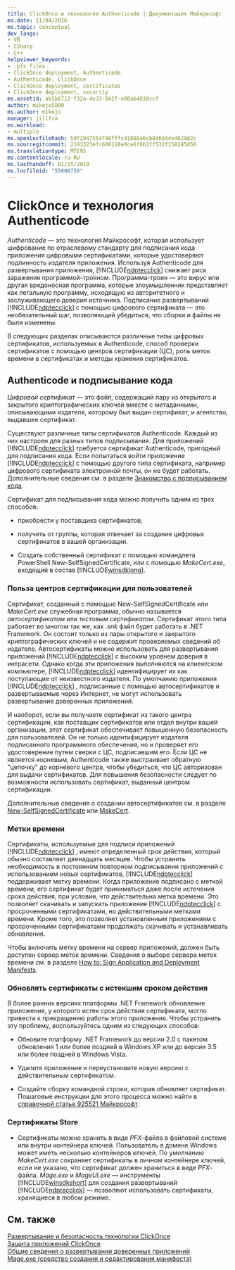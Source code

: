 ```yaml
---
title: ClickOnce и технология Authenticode | Документация Майкрософт
ms.date: 11/04/2016
ms.topic: conceptual
dev_langs:
- VB
- CSharp
- C++
helpviewer_keywords:
- .pfx files
- ClickOnce deployment, Authenticode
- Authenticode, ClickOnce
- ClickOnce deployment, certificates
- ClickOnce deployment, security
ms.assetid: ab5b6712-f32a-4e33-842f-e88ab4818ccf
author: mikejo5000
ms.author: mikejo
manager: jillfra
ms.workload:
- multiple
ms.openlocfilehash: 59f2947554748fffcd1886a6cb8d6d44ed829d2c
ms.sourcegitcommit: 2193323efc608118e0ce6f6b2ff532f158245d56
ms.translationtype: MTE95
ms.contentlocale: ru-RU
ms.lasthandoff: 01/25/2019
ms.locfileid: "55000756"
---
```

# <a name="clickonce-and-authenticode"></a>ClickOnce и технология Authenticode
*Authenticode* — это технология Майкрософт, которая использует шифрование по отраслевому стандарту для подписания кода приложения цифровыми сертификатами, которые удостоверяют подлинность издателя приложения. Используя Authenticode для развертывания приложения, [!INCLUDE[ndptecclick](../deployment/includes/ndptecclick_md.md)] снижает риск заражения программой-трояном. Программа-троян — это вирус или другая вредоносная программа, которые злоумышленник представляет как легальную программу, исходящую из авторитетного и заслуживающего доверия источника. Подписание развертываний [!INCLUDE[ndptecclick](../deployment/includes/ndptecclick_md.md)] с помощью цифрового сертификата — это необязательный шаг, позволяющий убедиться, что сборки и файлы не были изменены.  
  
 В следующих разделах описываются различные типы цифровых сертификатов, используемых в Authenticode, способ проверки сертификатов с помощью центров сертификации (ЦС), роль меток времени в сертификатах и методы хранения сертификатов.  
  
## <a name="authenticode-and-code-signing"></a>Authenticode и подписывание кода  
 *Цифровой сертификат* — это файл, содержащий пару из открытого и закрытого криптографических ключей вместе с метаданными, описывающими издателя, которому был выдан сертификат, и агентство, выдавшее сертификат.  
  
 Существуют различные типы сертификатов Authenticode. Каждый из них настроен для разных типов подписывания. Для приложений [!INCLUDE[ndptecclick](../deployment/includes/ndptecclick_md.md)] требуется сертификат Authenticode, пригодный для подписания кода. Если попытаться войти приложение [!INCLUDE[ndptecclick](../deployment/includes/ndptecclick_md.md)] с помощью другого типа сертификата, например цифрового сертификата электронной почты, он не будет работать. Дополнительные сведения см. в разделе [Знакомство с подписыванием кода](http://go.microsoft.com/fwlink/?LinkId=179452).  
  
 Сертификат для подписывания кода можно получить одним из трех способов:  
  
- приобрести у поставщика сертификатов;  
  
- получить от группы, которая отвечает за создание цифровых сертификатов в вашей организации.  
  
- Создать собственный сертификат с помощью командлета PowerShell New-SelfSignedCertificate, или с помощью *MakeCert.exe*, входящий в состав [!INCLUDE[winsdklong](../deployment/includes/winsdklong_md.md)].  
  
### <a name="how-using-certificate-authorities-helps-users"></a>Польза центров сертификации для пользователей  
 Сертификат, созданный с помощью New-SelfSignedCertificate или *MakeCert.exe* служебная программа, обычно называется *автосертификатом* или *тестовым сертификатом*. Сертификат этого типа работает во многом так же, как *.snk* файл будет работать в .NET Framework. Он состоит только из пары открытого и закрытого криптографических ключей и не содержит проверяемых сведений об издателе. Автосертификаты можно использовать для развертывания приложений [!INCLUDE[ndptecclick](../deployment/includes/ndptecclick_md.md)] с высоким уровнем доверия в интрасети. Однако когда эти приложения выполняются на клиентском компьютере, [!INCLUDE[ndptecclick](../deployment/includes/ndptecclick_md.md)] идентифицирует их как поступающие от неизвестного издателя. По умолчанию приложения [!INCLUDE[ndptecclick](../deployment/includes/ndptecclick_md.md)] , подписанные с помощью автосертификатов и развертываемые через Интернет, не могут использовать развертывание доверенных приложений.  
  
 И наоборот, если вы получаете сертификат из такого центра сертификации, как поставщик сертификатов или отдел внутри вашей организации, этот сертификат обеспечивает повышенную безопасность для пользователей. Он не только идентифицирует издателя подписанного программного обеспечения, но и проверяет его удостоверение путем сверки с ЦС, подписавшим его. Если ЦС не является корневым, Authenticode также выстраивает обратную "цепочку" до корневого центра, чтобы убедиться, что ЦС авторизован для выдачи сертификатов. Для повышения безопасности следует по возможности использовать сертификат, выданный центром сертификации.  
  
 Дополнительные сведения о создании автосертификатов см. в разделе [New-SelfSignedCertificate](https://technet.microsoft.com/itpro/powershell/windows/pkiclient/new-selfsignedcertificate) или [MakeCert](/windows/desktop/SecCrypto/makecert).  
  
### <a name="timestamps"></a>Метки времени  
 Сертификаты, используемые для подписи приложений [!INCLUDE[ndptecclick](../deployment/includes/ndptecclick_md.md)] , имеют определенный срок действия, который обычно составляет двенадцать месяцев. Чтобы устранить необходимость в постоянном повторном подписывании приложений с использованием новых сертификатов, [!INCLUDE[ndptecclick](../deployment/includes/ndptecclick_md.md)] поддерживает метку времени. Когда приложение подписано с меткой времени, его сертификат будет приниматься даже после истечения срока действия, при условии, что действительна метка времени. Это позволяет скачивать и запускать приложения [!INCLUDE[ndptecclick](../deployment/includes/ndptecclick_md.md)] с просроченными сертификатами, но действительными метками времени. Кроме того, это позволяет установленным приложениям с просроченными сертификатами продолжать скачивать и устанавливать обновления.  
  
 Чтобы включить метку времени на сервер приложений, должен быть доступен сервер меток времени. Сведения о выборе сервера меток времени см. в разделе [How to: Sign Application and Deployment Manifests](../ide/how-to-sign-application-and-deployment-manifests.md).  
  
### <a name="update-expired-certificates"></a>Обновлять сертификаты с истекшим сроком действия  
 В более ранних версиях платформы .NET Framework обновление приложения, у которого истек срок действия сертификата, могло привести к прекращению работы этого приложения. Чтобы устранить эту проблему, воспользуйтесь одним из следующих способов:  
  
-   Обновите платформу .NET Framework до версии 2.0 с пакетом обновления 1 или более поздней в Windows XP или до версии 3.5 или более поздней в Windows Vista.  
  
-   Удалите приложение и переустановите новую версию с действительным сертификатом.  
  
-   Создайте сборку командной строки, которая обновляет сертификат. Пошаговые инструкции для этого процесса можно найти в [справочной статье 925521 Майкрософт](http://go.microsoft.com/fwlink/?LinkId=179454).  
  
### <a name="store-certificates"></a>Сертификаты Store  
  
- Сертификаты можно хранить в виде *PFX*-файла в файловой системе или внутри контейнера ключей. Пользователь в домене Windows может иметь несколько контейнеров ключей. По умолчанию *MakeCert.exe* сохраняет сертификаты в личном контейнере ключей, если не указано, что сертификат должен храниться в виде *PFX*-файла. *Mage.exe* и *MageUI.exe* — инструменты [!INCLUDE[winsdkshort](../debugger/debug-interface-access/includes/winsdkshort_md.md)] для создания развертываний [!INCLUDE[ndptecclick](../deployment/includes/ndptecclick_md.md)] — позволяют использовать сертификаты, хранящиеся в любом режиме.  
  
## <a name="see-also"></a>См. также  
 [Развертывание и безопасность технологии ClickOnce](../deployment/clickonce-security-and-deployment.md)   
 [Защита приложений ClickOnce](../deployment/securing-clickonce-applications.md)   
 [Общие сведения о развертывании доверенных приложений](../deployment/trusted-application-deployment-overview.md)   
 [Mage.exe (средство создания и редактирования манифеста)](/dotnet/framework/tools/mage-exe-manifest-generation-and-editing-tool)